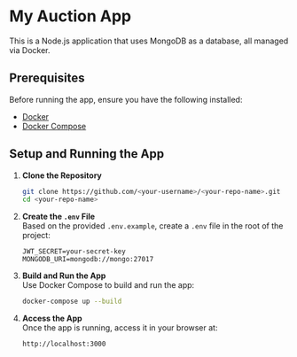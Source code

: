 # My Auction App

This is a Node.js application that uses MongoDB as a database, all managed via Docker.

## Prerequisites

Before running the app, ensure you have the following installed:
- [Docker](https://www.docker.com/)
- [Docker Compose](https://docs.docker.com/compose/)

## Setup and Running the App

1. **Clone the Repository**
   ```bash
   git clone https://github.com/<your-username>/<your-repo-name>.git
   cd <your-repo-name>
2. **Create the `.env` File**  
   Based on the provided `.env.example`, create a `.env` file in the root of the project:  
   ```plaintext
   JWT_SECRET=your-secret-key
   MONGODB_URI=mongodb://mongo:27017
3. **Build and Run the App**  
   Use Docker Compose to build and run the app:  
   ```bash
   docker-compose up --build
4. **Access the App**  
   Once the app is running, access it in your browser at:  
   ```plaintext
   http://localhost:3000